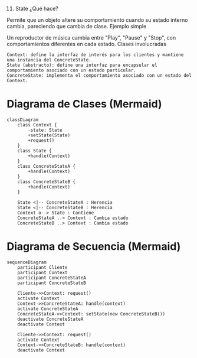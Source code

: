 
11. State
¿Qué hace?

Permite que un objeto altere su comportamiento cuando su estado interno cambia, pareciendo que cambia de clase.
Ejemplo simple

Un reproductor de música cambia entre "Play", "Pause" y "Stop", con comportamientos diferentes en cada estado.
Clases involucradas

    Context: define la interfaz de interés para los clientes y mantiene una instancia del ConcreteState.
    State (abstracto): define una interfaz para encapsular el comportamiento asociado con un estado particular.
    ConcreteState: implementa el comportamiento asociado con un estado del Context.


# Diagrama de Clases (Mermaid)

```mermaid
classDiagram
    class Context {
        -state: State
        +setState(State)
        +request()
    }
    class State {
        +handle(Context)
    }
    class ConcreteStateA {
        +handle(Context)
    }
    class ConcreteStateB {
        +handle(Context)
    }

    State <|-- ConcreteStateA : Herencia
    State <|-- ConcreteStateB : Herencia
    Context o--> State : Contiene
    ConcreteStateA ..> Context : Cambia estado
    ConcreteStateB ..> Context : Cambia estado
````

# Diagrama de Secuencia (Mermaid)

```mermaid
sequenceDiagram
    participant Cliente
    participant Context
    participant ConcreteStateA
    participant ConcreteStateB

    Cliente->>Context: request()
    activate Context
    Context->>ConcreteStateA: handle(context)
    activate ConcreteStateA
    ConcreteStateA->>Context: setState(new ConcreteStateB())
    deactivate ConcreteStateA
    deactivate Context
    
    Cliente->>Context: request()
    activate Context
    Context->>ConcreteStateB: handle(context)
    deactivate Context
````